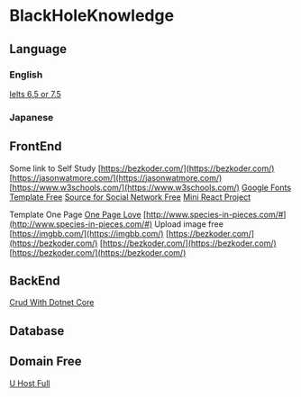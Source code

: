 # BlackHoleKnowledge

## Language

### English

[Ielts 6.5 or 7.5](https://www.aland.edu.vn/tin-tuc/lo-trinh-tu-hoc-ielts-7-5-cho-nguoi-moi-bat-dau-37772.html)

### Japanese

## FrontEnd

Some link to Self Study
[https://bezkoder.com/](https://bezkoder.com/)
[https://jasonwatmore.com/](https://jasonwatmore.com/)
[https://www.w3schools.com/](https://www.w3schools.com/)
[Google Fonts](https://fonts.google.com/?sidebar.open=true&selection.family=Lato:ital,wght@0,700;1,100;1,900)
[Template Free](https://www.creative-tim.com/templates/free)
[Source for Social Network Free](https://awesomeopensource.com/projects/social-network)
[Mini React Project](https://reactjs.org/community/examples.html)

Template One Page
[One Page Love](https://onepagelove.com/)
[http://www.species-in-pieces.com/#](http://www.species-in-pieces.com/#)
Upload image free
[https://imgbb.com/](https://imgbb.com/)
[https://bezkoder.com/](https://bezkoder.com/)
[https://bezkoder.com/](https://bezkoder.com/)
[https://bezkoder.com/](https://bezkoder.com/)

## BackEnd

[Crud With Dotnet Core](http://www.mukeshkumar.net/articles/dotnetcore/crud-operation-in-asp-net-core-web-api-with-entity-framework-core)

## Database

## Domain Free

[U Host Full](http://www.uhostfull.com/)
